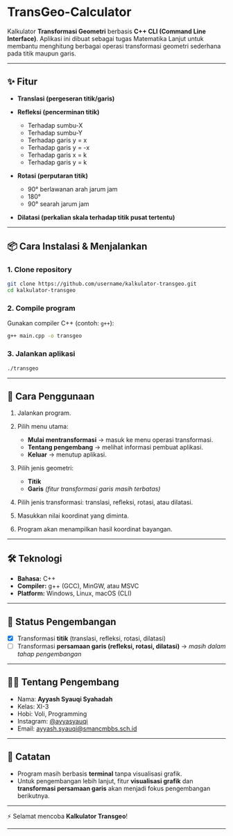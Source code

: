 # TransGeo-Calculator

Kalkulator **Transformasi Geometri** berbasis **C++ CLI (Command Line Interface)**.
Aplikasi ini dibuat sebagai tugas Matematika Lanjut untuk membantu menghitung berbagai operasi transformasi geometri sederhana pada titik maupun garis.

---

## ✨ Fitur

* **Translasi (pergeseran titik/garis)**
* **Refleksi (pencerminan titik)**

  * Terhadap sumbu-X
  * Terhadap sumbu-Y
  * Terhadap garis y = x
  * Terhadap garis y = -x
  * Terhadap garis x = k
  * Terhadap garis y = k
* **Rotasi (perputaran titik)**

  * 90° berlawanan arah jarum jam
  * 180°
  * 90° searah jarum jam
* **Dilatasi (perkalian skala terhadap titik pusat tertentu)**

---

## 📦 Cara Instalasi & Menjalankan

### 1. Clone repository

```bash
git clone https://github.com/username/kalkulator-transgeo.git
cd kalkulator-transgeo
```

### 2. Compile program

Gunakan compiler C++ (contoh: `g++`):

```bash
g++ main.cpp -o transgeo
```

### 3. Jalankan aplikasi

```bash
./transgeo
```

---

## 📖 Cara Penggunaan

1. Jalankan program.
2. Pilih menu utama:

   * **Mulai mentransformasi** → masuk ke menu operasi transformasi.
   * **Tentang pengembang** → melihat informasi pembuat aplikasi.
   * **Keluar** → menutup aplikasi.
3. Pilih jenis geometri:

   * **Titik**
   * **Garis** *(fitur transformasi garis masih terbatas)*
4. Pilih jenis transformasi: translasi, refleksi, rotasi, atau dilatasi.
5. Masukkan nilai koordinat yang diminta.
6. Program akan menampilkan hasil koordinat bayangan.

---

## 🛠️ Teknologi

* **Bahasa:** C++
* **Compiler:** g++ (GCC), MinGW, atau MSVC
* **Platform:** Windows, Linux, macOS (CLI)

---

## 🚧 Status Pengembangan

* [x] Transformasi **titik** (translasi, refleksi, rotasi, dilatasi)
* [ ] Transformasi **persamaan garis (refleksi, rotasi, dilatasi)** → *masih dalam tahap pengembangan*

---

## 👨‍💻 Tentang Pengembang

* Nama: **Ayyash Syauqi Syahadah**
* Kelas: XI-3
* Hobi: Voli, Programming
* Instagram: [@ayyasyauqi](https://instagram.com/ayyasyauqi)
* Email: [ayyash.syauqi@smancmbbs.sch.id](mailto:ayyash.syauqi@smancmbbs.sch.id)

---

## 📝 Catatan

* Program masih berbasis **terminal** tanpa visualisasi grafik.
* Untuk pengembangan lebih lanjut, fitur **visualisasi grafik** dan **transformasi persamaan garis** akan menjadi fokus pengembangan berikutnya.

---

⚡ Selamat mencoba **Kalkulator Transgeo**!

---

